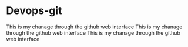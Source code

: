 # Devops-git
This is my chanage through the github web interface
This is my chanage through the github web interface
This is my chanage through the github web interface
